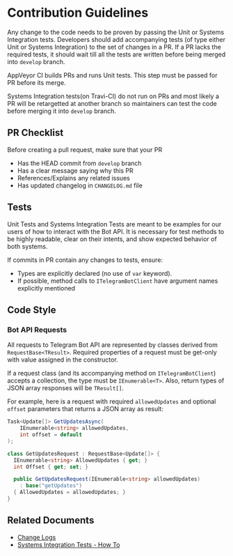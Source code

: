 # Contribution Guidelines

Any change to the code needs to be proven by passing the Unit or Systems Integration tests. Developers should add accompanying tests (of type either Unit or Systems Integration) to the set of changes in a PR. If a PR lacks the required tests, it should wait till all the tests are written before being merged into `develop` branch.

AppVeyor CI builds PRs and runs Unit tests. This step must be passed for PR before its merge.

Systems Integration tests(on Travi-CI) do not run on PRs and most likely a PR will be retargetted at another branch so maintainers can test the code before merging it into `develop` branch.

## PR Checklist

Before creating a pull request, make sure that your PR

- Has the HEAD commit from `develop` branch
- Has a clear message saying why this PR
- References/Explains any related issues
- Has updated changelog in `CHANGELOG.md` file

## Tests

Unit Tests and Systems Integration Tests are meant to be examples for our users  of how to interact with the Bot API. It is necessary for test methods to be highly readable, clear on their intents, and show expected behavior of both systems.

If commits in PR contain any changes to tests, ensure:

- Types are explicitly declared (no use of `var` keyword).
- If possible, method calls to `ITelegramBotClient` have argument names explicitly mentioned

## Code Style

### Bot API Requests

All requests to Telegram Bot API are represented by classes derived from `RequestBase<TResult>`. Required properties of a request must be get-only with value assigned in the constructor.

If a request class (and its accompanying method on `ITelegramBotClient`) accepts a collection, the type must be `IEnumerable<T>`. Also, return types of JSON array responses will be `TResult[]`.

For example, here is a request with required `allowedUpdates` and optional `offset` parameters that returns a JSON array as result:

```c#
Task<Update[]> GetUpdatesAsync(
    IEnumerable<string> allowedUpdates,
    int offset = default
);
```

```c#
class GetUpdatesRequest : RequestBase<Update[]> {
  IEnumerable<string> AllowedUpdates { get; }
  int Offset { get; set; }

  public GetUpdatesRequest(IEnumerable<string> allowedUpdates)
    : base("getUpdates")
  { AllowedUpdates = allowedUpdates; }
}
```

## Related Documents

- [Change Logs](./CHANGELOG.md)
- [Systems Integration Tests - How To](./docs/wikis/tests/sys-integ-tests.md)

